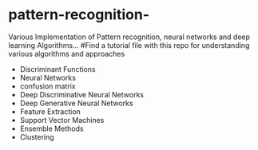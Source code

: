 # pattern-recognition-

Various Implementation of Pattern recognition, neural networks and deep learning Algorithms...
#Find a tutorial file with this repo for understanding various algorithms and approaches 
- Discriminant Functions
- Neural Networks
- confusion matrix
- Deep Discriminative Neural Networks
- Deep Generative Neural Networks
- Feature Extraction
- Support Vector Machines
- Ensemble Methods
- Clustering


